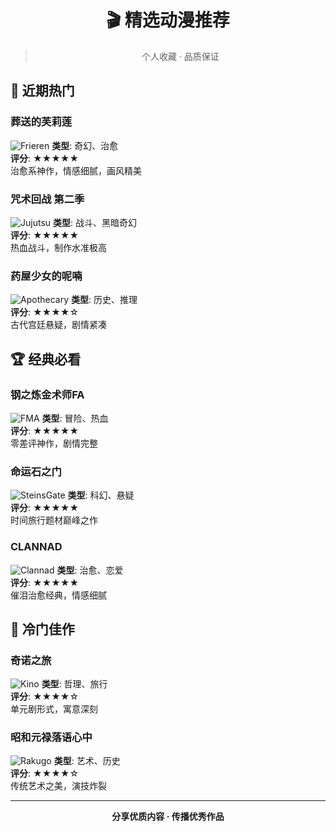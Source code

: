 <div align="center">

# 🎬 精选动漫推荐

> 个人收藏 · 品质保证

</div>

## 🌟 近期热门

### 葬送的芙莉莲
![Frieren](https://via.placeholder.com/400x225/4a5568/ffffff?text=Frieren)
**类型**: 奇幻、治愈  
**评分**: ★★★★★  
治愈系神作，情感细腻，画风精美

### 咒术回战 第二季
![Jujutsu](https://via.placeholder.com/400x225/4a5568/ffffff?text=Jujutsu+Kaisen)
**类型**: 战斗、黑暗奇幻  
**评分**: ★★★★★  
热血战斗，制作水准极高

### 药屋少女的呢喃
![Apothecary](https://via.placeholder.com/400x225/4a5568/ffffff?text=Apothecary+Diaries)
**类型**: 历史、推理  
**评分**: ★★★★☆  
古代宫廷悬疑，剧情紧凑

## 🏆 经典必看

### 钢之炼金术师FA
![FMA](https://via.placeholder.com/400x225/4a5568/ffffff?text=Fullmetal+Alchemist)
**类型**: 冒险、热血  
**评分**: ★★★★★  
零差评神作，剧情完整

### 命运石之门
![SteinsGate](https://via.placeholder.com/400x225/4a5568/ffffff?text=Steins%3BGate)
**类型**: 科幻、悬疑  
**评分**: ★★★★★  
时间旅行题材巅峰之作

### CLANNAD
![Clannad](https://via.placeholder.com/400x225/4a5568/ffffff?text=CLANNAD)
**类型**: 治愈、恋爱  
**评分**: ★★★★★  
催泪治愈经典，情感细腻

## 💎 冷门佳作

### 奇诺之旅
![Kino](https://via.placeholder.com/400x225/4a5568/ffffff?text=Kino's+Journey)
**类型**: 哲理、旅行  
**评分**: ★★★★☆  
单元剧形式，寓意深刻

### 昭和元禄落语心中
![Rakugo](https://via.placeholder.com/400x225/4a5568/ffffff?text=Rakugo+Shinjuu)
**类型**: 艺术、历史  
**评分**: ★★★★☆  
传统艺术之美，演技炸裂

---

<div align="center">

**分享优质内容 · 传播优秀作品**

</div>
